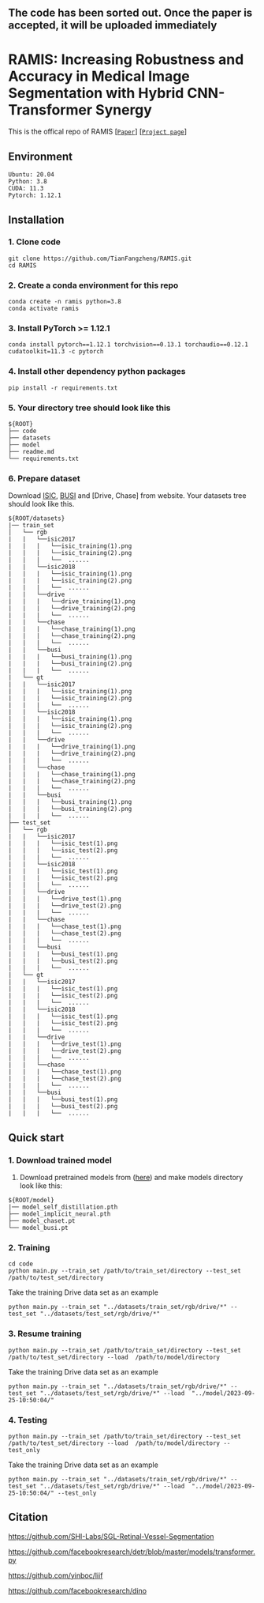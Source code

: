 ## The code has been sorted out. Once the paper is accepted, it will be uploaded immediately


# RAMIS: Increasing Robustness and Accuracy in Medical Image Segmentation with Hybrid CNN-Transformer Synergy

This is the offical repo of RAMIS
[[`Paper`](https://github.com/TianFangzheng/RAMIS)]
[[`Project page`](https://ramis.netlify.app)]


## Environment

```shell
Ubuntu: 20.04
Python: 3.8
CUDA: 11.3
Pytorch: 1.12.1
```

## Installation

### 1. Clone code

```shell
git clone https://github.com/TianFangzheng/RAMIS.git
cd RAMIS
```

### 2. Create a conda environment for this repo

```shell
conda create -n ramis python=3.8
conda activate ramis
```

### 3. Install PyTorch >= 1.12.1

```shell
conda install pytorch==1.12.1 torchvision==0.13.1 torchaudio==0.12.1 cudatoolkit=11.3 -c pytorch
```

### 4. Install other dependency python packages

```shell
pip install -r requirements.txt
```

### 5. Your directory tree should look like this

```
${ROOT}
├── code
├── datasets
├── model
├── readme.md
└── requirements.txt
```

### 6. Prepare dataset

Download [ISIC](https://challenge.isic-archive.com/data/), [BUSI](https://www.kaggle.com/datasets/aryashah2k/breast-ultrasound-images-dataset) and [Drive, Chase] from website.  Your datasets tree should look like this.

```
${ROOT/datasets}
|── train_set
│   └── rgb
|   |   └──isic2017
|   |   |   └──isic_training(1).png
|   |   |   └──isic_training(2).png
|   |   |   └──  ......
|   |   └──isic2018
|   |   |   └──isic_training(1).png
|   |   |   └──isic_training(2).png
|   |   |   └──  ......
|   |   └──drive
|   |   |   └──drive_training(1).png
|   |   |   └──drive_training(2).png
|   |   |   └──  ......
|   |   └──chase
|   |   |   └──chase_training(1).png
|   |   |   └──chase_training(2).png
|   |   |   └──  ......
|   |   └──busi
|   |   |   └──busi_training(1).png
|   |   |   └──busi_training(2).png
|   |   |   └──  ......
|   └── gt
|   |   └──isic2017
|   |   |   └──isic_training(1).png
|   |   |   └──isic_training(2).png
|   |   |   └──  ......
|   |   └──isic2018
|   |   |   └──isic_training(1).png
|   |   |   └──isic_training(2).png
|   |   |   └──  ......
|   |   └──drive
|   |   |   └──drive_training(1).png
|   |   |   └──drive_training(2).png
|   |   |   └──  ......
|   |   └──chase
|   |   |   └──chase_training(1).png
|   |   |   └──chase_training(2).png
|   |   |   └──  ......
|   |   └──busi
|   |   |   └──busi_training(1).png
|   |   |   └──busi_training(2).png
|   |   |   └──  ......
├── test_set
│   └── rgb
|   |   └──isic2017
|   |   |   └──isic_test(1).png
|   |   |   └──isic_test(2).png
|   |   |   └──  ......
|   |   └──isic2018
|   |   |   └──isic_test(1).png
|   |   |   └──isic_test(2).png
|   |   |   └──  ......
|   |   └──drive
|   |   |   └──drive_test(1).png
|   |   |   └──drive_test(2).png
|   |   |   └──  ......
|   |   └──chase
|   |   |   └──chase_test(1).png
|   |   |   └──chase_test(2).png
|   |   |   └──  ......
|   |   └──busi
|   |   |   └──busi_test(1).png
|   |   |   └──busi_test(2).png
|   |   |   └──  ......
|   └── gt
|   |   └──isic2017
|   |   |   └──isic_test(1).png
|   |   |   └──isic_test(2).png
|   |   |   └──  ......
|   |   └──isic2018
|   |   |   └──isic_test(1).png
|   |   |   └──isic_test(2).png
|   |   |   └──  ......
|   |   └──drive
|   |   |   └──drive_test(1).png
|   |   |   └──drive_test(2).png
|   |   |   └──  ......
|   |   └──chase
|   |   |   └──chase_test(1).png
|   |   |   └──chase_test(2).png
|   |   |   └──  ......
|   |   └──busi
|   |   |   └──busi_test(1).png
|   |   |   └──busi_test(2).png
|   |   |   └──  ......
```

## Quick start

### 1. Download trained model

1. Download pretrained models from ([here](https://drive.google.com/drive/folders/13x7Ta8yyiKgtPqGcVpNlJblVTsDQZ0BZ?usp=drive_link)) and make models directory look like this:

```
${ROOT/model}
|── model_self_distillation.pth
├── model_implicit_neural.pth
├── model_chaset.pt
└── model_busi.pt
```

### 2. Training

```
cd code
python main.py --train_set /path/to/train_set/directory --test_set /path/to/test_set/directory
```

Take the training Drive data set as an example

```
python main.py --train_set "../datasets/train_set/rgb/drive/*" --test_set "../datasets/test_set/rgb/drive/*"
```

### 3. Resume training

```
python main.py --train_set /path/to/train_set/directory --test_set /path/to/test_set/directory --load  /path/to/model/directory
```

Take the training Drive data set as an example

```
python main.py --train_set "../datasets/train_set/rgb/drive/*" --test_set "../datasets/test_set/rgb/drive/*" --load  "../model/2023-09-25-10:50:04/"
```

### 4. Testing

```
python main.py --train_set /path/to/train_set/directory --test_set /path/to/test_set/directory --load  /path/to/model/directory --test_only
```

Take the training Drive data set as an example

```
python main.py --train_set "../datasets/train_set/rgb/drive/*" --test_set "../datasets/test_set/rgb/drive/*" --load  "../model/2023-09-25-10:50:04/" --test_only
```



## Citation

https://github.com/SHI-Labs/SGL-Retinal-Vessel-Segmentation

https://github.com/facebookresearch/detr/blob/master/models/transformer.py

https://github.com/yinboc/liif

https://github.com/facebookresearch/dino

